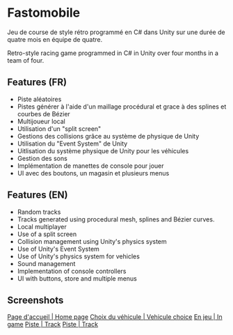 
# Fastomobile

Jeu de course de style rétro programmé en C# dans Unity sur une durée de quatre mois en équipe de quatre.

Retro-style racing game programmed in C# in Unity over four months in a team of four.

## Features (FR)

- Piste aléatoires
- Pistes générer à l'aide d'un maillage procédural et  grace à des splines et courbes de Bézier
- Multijoueur local
- Utilisation d'un "split screen"
- Gestions des collisions grâce au système de physique de Unity
- Utilisation du "Event System" de Unity
- Uitlisation du système physique de Unity pour les véhicules
- Gestion des sons
- Implémentation de manettes de console pour jouer
- UI avec des boutons, un magasin et plusieurs menus

## Features (EN)

- Random tracks
- Tracks generated using procedural mesh, splines and Bézier curves.
- Local multiplayer
- Use of a split screen
- Collision management using Unity's physics system
- Use of Unity's Event System
- Use of Unity's physics system for vehicles
- Sound management
- Implementation of console controllers
- UI with buttons, store and multiple menus


## Screenshots
[Page d'accueil | Home page](https://ibb.co/3cf4bRp)
[Choix du véhicule | Vehicule choice](https://ibb.co/Fmq1Gyp)
[En jeu | In game](https://ibb.co/nj5HSCB)
[Piste | Track](https://ibb.co/93vPP4W)
[Piste | Track](https://ibb.co/tCJwSNV)



